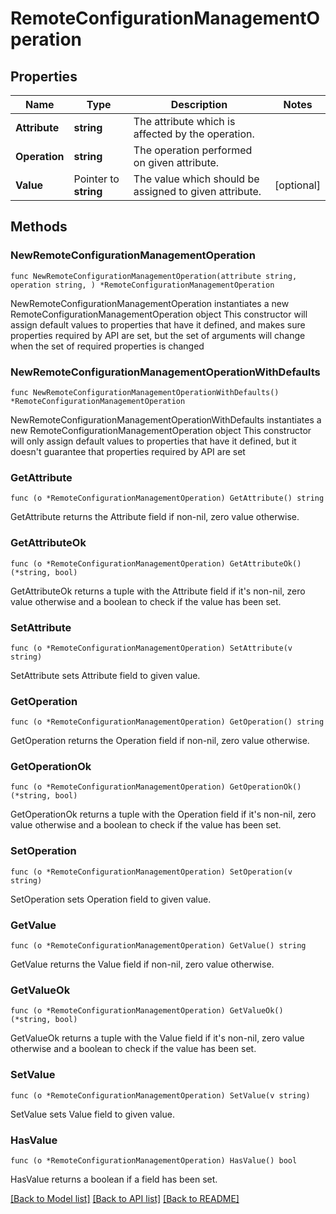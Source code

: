 # RemoteConfigurationManagementOperation

## Properties

Name | Type | Description | Notes
------------ | ------------- | ------------- | -------------
**Attribute** | **string** | The attribute which is affected by the operation. | 
**Operation** | **string** | The operation performed on given attribute. | 
**Value** | Pointer to **string** | The value which should be assigned to given attribute. | [optional] 

## Methods

### NewRemoteConfigurationManagementOperation

`func NewRemoteConfigurationManagementOperation(attribute string, operation string, ) *RemoteConfigurationManagementOperation`

NewRemoteConfigurationManagementOperation instantiates a new RemoteConfigurationManagementOperation object
This constructor will assign default values to properties that have it defined,
and makes sure properties required by API are set, but the set of arguments
will change when the set of required properties is changed

### NewRemoteConfigurationManagementOperationWithDefaults

`func NewRemoteConfigurationManagementOperationWithDefaults() *RemoteConfigurationManagementOperation`

NewRemoteConfigurationManagementOperationWithDefaults instantiates a new RemoteConfigurationManagementOperation object
This constructor will only assign default values to properties that have it defined,
but it doesn't guarantee that properties required by API are set

### GetAttribute

`func (o *RemoteConfigurationManagementOperation) GetAttribute() string`

GetAttribute returns the Attribute field if non-nil, zero value otherwise.

### GetAttributeOk

`func (o *RemoteConfigurationManagementOperation) GetAttributeOk() (*string, bool)`

GetAttributeOk returns a tuple with the Attribute field if it's non-nil, zero value otherwise
and a boolean to check if the value has been set.

### SetAttribute

`func (o *RemoteConfigurationManagementOperation) SetAttribute(v string)`

SetAttribute sets Attribute field to given value.


### GetOperation

`func (o *RemoteConfigurationManagementOperation) GetOperation() string`

GetOperation returns the Operation field if non-nil, zero value otherwise.

### GetOperationOk

`func (o *RemoteConfigurationManagementOperation) GetOperationOk() (*string, bool)`

GetOperationOk returns a tuple with the Operation field if it's non-nil, zero value otherwise
and a boolean to check if the value has been set.

### SetOperation

`func (o *RemoteConfigurationManagementOperation) SetOperation(v string)`

SetOperation sets Operation field to given value.


### GetValue

`func (o *RemoteConfigurationManagementOperation) GetValue() string`

GetValue returns the Value field if non-nil, zero value otherwise.

### GetValueOk

`func (o *RemoteConfigurationManagementOperation) GetValueOk() (*string, bool)`

GetValueOk returns a tuple with the Value field if it's non-nil, zero value otherwise
and a boolean to check if the value has been set.

### SetValue

`func (o *RemoteConfigurationManagementOperation) SetValue(v string)`

SetValue sets Value field to given value.

### HasValue

`func (o *RemoteConfigurationManagementOperation) HasValue() bool`

HasValue returns a boolean if a field has been set.


[[Back to Model list]](../README.md#documentation-for-models) [[Back to API list]](../README.md#documentation-for-api-endpoints) [[Back to README]](../README.md)


